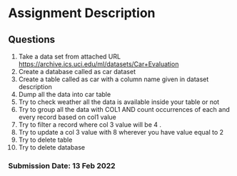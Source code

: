 
# Assignment Description

## Questions
1. Take a data set from attached URL https://archive.ics.uci.edu/ml/datasets/Car+Evaluation
2. Create a database called as car dataset
3. Create a table called as car with a column name given in dataset description
4. Dump all the data into car table 
5. Try to check weather all the data is available  inside your table or not 
6. Try to group all the data with COL1 AND count occurrences of each and every record based on col1 value 
7. Try to filter a record where col 3 value will be 4 .
8.  Try to update a col 3 value with 8 wherever you have value equal to 2 
9. Try to delete table 
10. Try to delete database

### Submission Date: 13 Feb 2022
